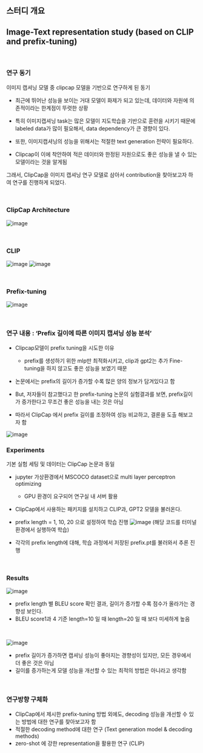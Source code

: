 ## 스터디 개요

##  Image-Text representation study (based on CLIP and prefix-tuning)
<br/>

### 연구 동기
이미지 캡셔닝 모델 중 clipcap 모델을 기반으로 연구하게 된 동기

- 최근에 뛰어난 성능을 보이는 거대 모델이 화제가 되고 있는데, 데이터와 자원에 의존적이라는 한계점이 뚜렷한 상황
- 특히 이미지캡셔닝 task는 많은 모델이 지도학습을 기반으로 훈련을 시키기 때문에 labeled data가 많이 필요해서, data dependency가 큰 경향이 있다.
- 또한, 이미지캡셔닝의 성능을 위해서는 적절한 text generation 전략이 필요하다.

- Clipcap이 이에 착안하여 적은 데이터와 한정된 자원으로도 좋은 성능을 낼 수 있는 모델이라는 것을 알게됨

그래서, ClipCap을 이미지 캡셔닝 연구 모델로 삼아서 contribution을 찾아보고자 하여 연구를 진행하게 되었다.

<br/>

### ClipCap Architecture

![image](https://github.com/dhye1/ETRI-research_intern/assets/96327142/809d9f46-9ab0-42cf-8d5c-7dcc826d4378)

<br/>

### CLIP

![image](https://github.com/dhye1/ETRI-research_intern/assets/96327142/2308df1b-2d4b-4176-8d86-398dcf80a5c4)
![image](https://github.com/dhye1/ETRI-research_intern/assets/96327142/62ea046e-683d-4fb5-a2f9-954627cba3a5)

<br/>

### Prefix-tuning
![image](https://github.com/dhye1/ETRI-research_intern/assets/96327142/25ef673e-297a-4380-963f-9fb7ed84358d)

<br/>

### 연구 내용 : ‘Prefix 길이에 따른 이미지 캡셔닝 성능 분석’

- Clipcap모델이 prefix tuning을 시도한 이유
  - prefix를 생성하기 위한 mlp만 최적화시키고, clip과 gpt2는 추가 Fine-tuning을 하지 않고도 좋은 성능을 보였기 때문 <br/>
  
- 논문에서는 prefix의 길이가 증가할 수록 많은 양의 정보가 담겨있다고 함
- But, 저자들이 참고했다고 한 prefix-tuning 논문의 실험결과를 보면, prefix길이가 증가한다고 무조건 좋은 성능을 내는 것은 아님
- 따라서 ClipCap 에서 prefix 길이를 조정하여 성능 비교하고, 결론을 도출 해보고자 함

![image](https://github.com/dhye1/ETRI-research_intern/assets/96327142/e8c2a841-6582-4447-9e28-91e564d58210)

### Experiments
기본 실험 세팅 및 데이터는 ClipCap 논문과 동일

- jupyter 가상환경에서 MSCOCO dataset으로 multi layer perceptron optimizing 
  - GPU 환경이 요구되어 연구실 내 서버 활용
  
- ClipCap에서 사용하는 패키지를 설치하고 CLIP과, GPT2 모델을 불러온다.
- prefix length = 1, 10, 20 으로 설정하여 학습 진행
![image](https://github.com/dhye1/ETRI-research_intern/assets/96327142/5f4f7609-b0fa-4fed-9674-d8a66cc6ae82)
(해당 코드를 터미널 환경에서 실행하여 학습)
- 각각의 prefix length에 대해, 학습 과정에서 저장된 prefix.pt를 불러와서 추론 진행 
<br/>

### Results
![image](https://github.com/dhye1/ETRI-research_intern/assets/96327142/125278ba-18ca-4573-b451-d8d0c9fcf6b1)
- prefix length 별 BLEU score 확인 결과, 길이가 증가할 수록 점수가 올라가는 경향성 보인다.
- BLEU score1과 4 기준 length=10 일 때 length=20 일 때 보다 미세하게 높음
<br/>

![image](https://github.com/dhye1/ETRI-research_intern/assets/96327142/5c459ab7-c064-4fef-a130-45027e095a3b)

- prefix 길이가 증가하면 캡셔닝 성능이 좋아지는 경향성이 있지만, 모든 경우에서 더 좋은 것은 아님
- 길이를 증가하는게 모델 성능을 개선할 수 있는 최적의 방법은 아니라고 생각함
<br/>

### 연구방향 구체화
- ClipCap에서 제시한 prefix-tuning 방법 외에도,  decoding 성능을 개선할 수 있는 방법에 대한 연구를 찾아보고자 함
- 적절한 decoding method에 대한 연구 (Text generation model & decoding methods)
- zero-shot 에 강한 representation을 활용한 연구 (CLIP)



